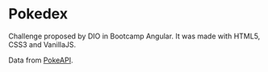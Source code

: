 # Pokedex

Challenge proposed by DIO in Bootcamp Angular. It was made with HTML5, CSS3 and VanillaJS.

Data from [PokeAPI](https://pokeapi.co/).